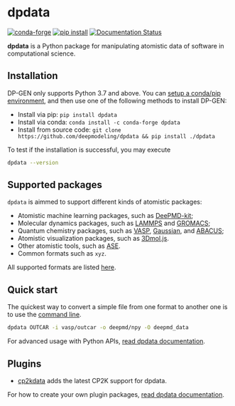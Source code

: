 # dpdata

[![conda-forge](https://img.shields.io/conda/dn/conda-forge/dpdata?color=red&label=conda-forge&logo=conda-forge)](https://anaconda.org/conda-forge/dpdata)
[![pip install](https://img.shields.io/pypi/dm/dpdata?label=pip%20install&logo=pypi)](https://pypi.org/project/dpdata)
[![Documentation Status](https://readthedocs.org/projects/dpdata/badge/)](https://dpdata.readthedocs.io/)

**dpdata** is a Python package for manipulating atomistic data of software in computational science.

## Installation

DP-GEN only supports Python 3.7 and above. You can [setup a conda/pip environment](https://docs.deepmodeling.com/faq/conda.html), and then use one of the following methods to install DP-GEN:

- Install via pip: `pip install dpdata`
- Install via conda: `conda install -c conda-forge dpdata`
- Install from source code: `git clone https://github.com/deepmodeling/dpdata && pip install ./dpdata`

To test if the installation is successful, you may execute

```bash
dpdata --version
```

## Supported packages

`dpdata` is aimmed to support different kinds of atomistic packages:

- Atomistic machine learning packages, such as [DeePMD-kit](https://github.com/deepmodeling/deepmd-kit);
- Molecular dynamics packages, such as [LAMMPS](https://github.com/lammps/lammps) and [GROMACS](https://gitlab.com/gromacs/gromacs);
- Quantum chemistry packages, such as [VASP](https://www.vasp.at/), [Gaussian](https://gaussian.com), and [ABACUS](https://github.com/deepmodeling/abacus-develop);
- Atomistic visualization packages, such as [3Dmol.js](https://3dmol.csb.pitt.edu/).
- Other atomistic tools, such as [ASE](https://gitlab.com/ase/ase).
- Common formats such as `xyz`.

All supported formats are listed [here](https://docs.deepmodeling.com/projects/dpdata/en/master/formats.html).

## Quick start

The quickest way to convert a simple file from one format to another one is to use the [command line](https://docs.deepmodeling.com/projects/dpdata/en/master/cli.html).

```sh
dpdata OUTCAR -i vasp/outcar -o deepmd/npy -O deepmd_data
```

For advanced usage with Python APIs, [read dpdata documentation](https://docs.deepmodeling.com/projects/dpdata/).

## Plugins

- [cp2kdata](https://github.com/robinzyb/cp2kdata) adds the latest CP2K support for dpdata.

For how to create your own plugin packages, [read dpdata documentation](https://docs.deepmodeling.com/projects/dpdata/).

